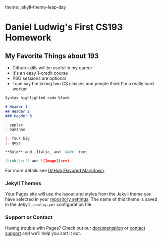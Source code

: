 theme: jekyll-theme-leap-day
# Daniel Ludwig's First CS193 Homework

## My Favorite Things about 193
- Github skills will be useful in my career
- It's an easy 1-credit course
- PSO sessions are optional
- I can say I'm taking two CS classes and people think I'm a really hard worker

```markdown
Syntax highlighted code block

# Header 1
## Header 2
### Header 3

- apples
- bananas

1. four big
2. guys

**Bold** and _Italic_ and `Code` text

[Link](url) and ![Image](src)
```

For more details see [GitHub Flavored Markdown](https://guides.github.com/features/mastering-markdown/).

### Jekyll Themes

Your Pages site will use the layout and styles from the Jekyll theme you have selected in your [repository settings](https://github.com/kalutes/CS193_Fall18_Lab1/settings). The name of this theme is saved in the Jekyll `_config.yml` configuration file.

### Support or Contact

Having trouble with Pages? Check out our [documentation](https://help.github.com/categories/github-pages-basics/) or [contact support](https://github.com/contact) and we’ll help you sort it out.
